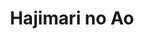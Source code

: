 --- 
title: "Hajimari no Ao"
publishdate: "2019-9-30T16:48:46+02:00"
src: "https://365manga.net/manga/hajimari-no-ao"
image: "https://data.365manga.net/images/thumbnails/1478-hajimari-no-ao.jpg"
description: "Timeless love is… sad and faint, but also hot!! An evangelist pure love is spinning!!"
---